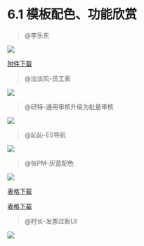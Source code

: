 # 6.1 模板配色、功能欣赏

> @李乐东

![](./4001-1.png)

[附件下载](./4001-1.xls )


> @淡淡风-员工表
  
![](./6.1.1.jpg)

> @研特-通用审核升级为批量审核
  
![](./6.1.2.png)

> @訫訫-ES导航
  
![](./6.1.3.jpg)

> @张PM-灰蓝配色
  
![](./6.1.4.jpg)
  
<a href="./6.1.5.xls" download> 表格下载</a>

[表格下载](./6.1.5.xls)
	
> @村长-发票过账UI

![](./6.1.5.gif)
